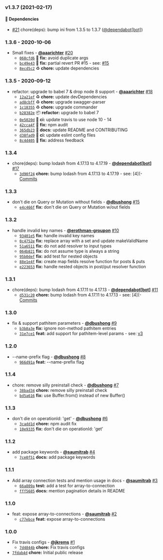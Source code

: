 ### v1.3.7 (2021-02-17)

#### 🔼 Dependencies

* [#21](https://github.com/groupon/swagql/pull/21) chore(deps): bump ini from 1.3.5 to 1.3.7 ([@dependabot[bot]](https://github.com/apps/dependabot)) 


### 1.3.6 - 2020-10-06

* Small fixes - **[@aaarichter](https://github.com/aaarichter)** [#20](https://github.com/groupon/swagql/pull/20)
  - [`068cfd6`](https://github.com/groupon/swagql/commit/068cfd6f85f9b854a529e684fc70926d8b6b415f) 🐛 **fix:** avoid duplicate args
  - [`bc49e43`](https://github.com/groupon/swagql/commit/bc49e433a282c5ceae272d5dd6ece5f7e611847f) 🐛 **fix:** partial revert PR #15 - see: [#15](https://github.com/groupon/swagql/issues/15)
  - [`8ecd5c2`](https://github.com/groupon/swagql/commit/8ecd5c21a1617af049543563e3e4678a2e9728a2) ♻️ **chore:** update dependencies


### 1.3.5 - 2020-09-12

* refactor: upgrade to babel 7 & drop node 8 support - **[@aaarichter](https://github.com/aaarichter)** [#18](https://github.com/groupon/swagql/pull/18)
  - [`12a21ef`](https://github.com/groupon/swagql/commit/12a21ef7924c863404c340382601eaf1bbca6094) ♻️ **chore:** update devDependencies
  - [`ad8cbff`](https://github.com/groupon/swagql/commit/ad8cbff959d09b42de8c05dfeb250c669970ff47) ♻️ **chore:** upgrade swagger-parser
  - [`1c18355`](https://github.com/groupon/swagql/commit/1c183551680e7cf80d5c09fa4e9ea2fc50d5376c) ♻️ **chore:** upgrade commander
  - [`b28382e`](https://github.com/groupon/swagql/commit/b28382e154ad57e9d6bca762b4136fe5e3531c4e) 📦️ **refactor:** upgrade to babel 7
  - [`0e5020d`](https://github.com/groupon/swagql/commit/0e5020d94c2a486be66eeb99a8796ae59ed5ea23) 💚 **ci:** update travis to use node 10 - 14
  - [`42cca4f`](https://github.com/groupon/swagql/commit/42cca4f88f7317d4405bb40bd490201890d43d41) 🐛 **fix:** npm audit
  - [`365db23`](https://github.com/groupon/swagql/commit/365db230b6b79e1d3339d51c96fc41fa890c81a7) 📝 **docs:** update README and CONTRIBUTING
  - [`d38fad9`](https://github.com/groupon/swagql/commit/d38fad900f0a3f47f5c9f85e01b141277f3c960f) 💚 **ci:** update eslint config files
  - [`8c4d405`](https://github.com/groupon/swagql/commit/8c4d405d52237c292db1c5b226657e63d9724433) 🐛 **fix:** address feedback


### 1.3.4

* chore(deps): bump lodash from 4.17.13 to 4.17.19 - **[@dependabot[bot]](https://github.com/apps/dependabot)** [#17](https://github.com/groupon/swagql/pull/17)
  - [`3d90f24`](https://github.com/groupon/swagql/commit/3d90f24aa3a1177025e8346ad9b1b9a07906f8a0) **chore:** bump lodash from 4.17.13 to 4.17.19 - see: [4](- [Commits](https://github.com/lodash/lodash/compare/4)


### 1.3.3

* don't die on Query or Mutation without fields - **[@dbushong](https://github.com/dbushong)** [#15](https://github.com/groupon/swagql/pull/15)
  - [`e4c466f`](https://github.com/groupon/swagql/commit/e4c466f59cac15835fdddacdcc02bbee3857cb17) **fix:** don't die on Query or Mutation w/out fields


### 1.3.2

* handle invalid key names - **[@erothman-groupon](https://github.com/erothman-groupon)** [#10](https://github.com/groupon/swagql/pull/10)
  - [`93401e5`](https://github.com/groupon/swagql/commit/93401e53c6f70a7dc41237d77eb4cc8515ad6e78) **fix:** handle invalid key names
  - [`0c4752e`](https://github.com/groupon/swagql/commit/0c4752ef76613b9360b1f26c1b2a4810159a0e7b) **fix:** replace array with a set and update makeValidName
  - [`51a6511`](https://github.com/groupon/swagql/commit/51a6511a33b00001308c1a31f45ed6fc5b75c357) **fix:** do not add resolver to input types
  - [`064b821`](https://github.com/groupon/swagql/commit/064b8218c0b5899dc7d30b74eaf433af7b260e60) **fix:** do not assume type is always a string
  - [`95b0def`](https://github.com/groupon/swagql/commit/95b0def8b0e655a690c7b6838b99643734b55468) **fix:** add test for nested objects
  - [`88e1e4f`](https://github.com/groupon/swagql/commit/88e1e4f01ffbe2153fa4f5f319eec772ae16e90e) **fix:** create map fields resolve function for posts & puts
  - [`e223653`](https://github.com/groupon/swagql/commit/e223653a632554dec6b170acb0de8d1dbab0d6df) **fix:** handle nested objects in post/put resolver function


### 1.3.1

* chore(deps): bump lodash from 4.17.11 to 4.17.13 - **[@dependabot[bot]](https://github.com/apps/dependabot)** [#11](https://github.com/groupon/swagql/pull/11)
  - [`d531c20`](https://github.com/groupon/swagql/commit/d531c20c4bc4819cdffbe76d8ab901101b878f84) **chore:** bump lodash from 4.17.11 to 4.17.13 - see: [4](- [Commits](https://github.com/lodash/lodash/compare/4)


### 1.3.0

* fix & support pathitem parameters - **[@dbushong](https://github.com/dbushong)** [#9](https://github.com/groupon/swagql/pull/9)
  - [`b3b8a3e`](https://github.com/groupon/swagql/commit/b3b8a3ed7b1c0bed1f2359707269e174c20ed983) **fix:** ignore non-method pathitem entries
  - [`31e7ce1`](https://github.com/groupon/swagql/commit/31e7ce17ce3548591fe69ba05fa9fec51a5bbed8) **feat:** add support for pathitem-level params - see: [v3](http://spec.openapis.org/oas/v3)


### 1.2.0

* --name-prefix flag - **[@dbushong](https://github.com/dbushong)** [#8](https://github.com/groupon/swagql/pull/8)
  - [`966d91a`](https://github.com/groupon/swagql/commit/966d91a90e2b16df9f3847f7ace8c94b66c62a04) **feat:** --name-prefix flag


### 1.1.4

* chore: remove silly preinstall check - **[@dbushong](https://github.com/dbushong)** [#7](https://github.com/groupon/swagql/pull/7)
  - [`38bad34`](https://github.com/groupon/swagql/commit/38bad3474b367c2c58552418e9ee3e0aba8db7f6) **chore:** remove silly preinstall check
  - [`bd5a616`](https://github.com/groupon/swagql/commit/bd5a616f4f43162f891dfc4c858dc12f9b5ab46f) **fix:** use Buffer.from() instead of new Buffer()


### 1.1.3

* don't die on operationId: 'get' - **[@dbushong](https://github.com/dbushong)** [#6](https://github.com/groupon/swagql/pull/6)
  - [`3cadd1d`](https://github.com/groupon/swagql/commit/3cadd1d8d1a53dd0ffff804f54a2ceaa4724c30f) **chore:** npm audit fix
  - [`10e9335`](https://github.com/groupon/swagql/commit/10e9335d55adf828045aa59af2a56f267e8c2283) **fix:** don't die on operationId: 'get'


### 1.1.2

* add package keywords - **[@saumitrab](https://github.com/saumitrab)** [#4](https://github.com/groupon/swagql/pull/4)
  - [`7ce0f51`](https://github.com/groupon/swagql/commit/7ce0f5136a7cefc67593a1a8e6c2952439bbf278) **docs:** add package keywords


### 1.1.1

* Add array connection tests and mention usage in docs - **[@saumitrab](https://github.com/saumitrab)** [#3](https://github.com/groupon/swagql/pull/3)
  - [`66a809a`](https://github.com/groupon/swagql/commit/66a809aa4e369faf623414b6ffba62071f5bb8bc) **test:** add a test for array-to-connection
  - [`fff5685`](https://github.com/groupon/swagql/commit/fff5685fbb205e753e6b201d16def8fcc4d76a33) **docs:** mention pagination details in README


### 1.1.0

* feat: expose array-to-connections - **[@saumitrab](https://github.com/saumitrab)** [#2](https://github.com/groupon/swagql/pull/2)
  - [`c77ebce`](https://github.com/groupon/swagql/commit/c77ebced64cbd4dad5ab071af6d3d7b1b7239a9f) **feat:** expose array-to-connections


### 1.0.0

* Fix travis configs - **[@jkrems](https://github.com/jkrems)** [#1](https://github.com/groupon/swagql/pull/1)
  - [`7d4844b`](https://github.com/groupon/swagql/commit/7d4844b8e612f565a9cc269a0de3526a14d8590f) **chore:** Fix travis configs
* [`7fdab4d`](https://github.com/groupon/swagql/commit/7fdab4d7230088687d4415e2653de6debdd1daad) **chore:** Initial public release

